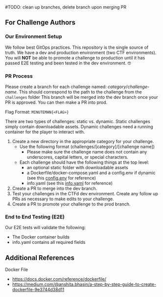#TODO: clean up branches, delete branch upon merging PR
## For Challenge Authors 

### Our Environment Setup 
We follow best GitOps practices. This repository is the single source of truth. 
We have a dev and production environment (two CTF environments). You will **NOT** be able to promote a challenge to production until it has passed E2E testing and been tested in the dev environment. 🤓

### PR Process
Please create a branch for each challenge named: *category*/*challenge-name*. This should correspond to the path to the challenge from the `challenges` folder
This branch will be merged into the dev branch once your PR is approved. You can then make a PR into prod. 

Flag Format: `MINUTEMAN{<FLAG>}`

There are two types of challenges: static vs. dynamic. 
Static challenges simply contain downloadable assets. 
Dynamic challenges need a running container for the player to interact with. 

1) Create a new directory in the appropriate category for your challenge. 
    - Use the following format (challenges/[category]/[challenge name])
        - Please make sure the challenge name does not contain any underscores, capital letters, or special characters. 
    - Each challenge should have the following things at the top level:
        - an optional static folder with downloadable assets
        - a Dockerfile/docker-compose.yaml and a config.env if dynamic (see this [config.env](./refs/config.env) for reference)
        - info.yaml (see this [info.yaml](./refs/info.yaml) for reference)
1) Create a PR to merge into the dev branch.
2) Test your challenges in the CTFd dev environment. Create any follow up PRs as necessary to make edits to your challenge. 
3) Create a PR to promote your challenge to the prod branch.


### End to End Testing (E2E)
Our E2E tests will validate the following:
- The Docker container builds 
- info.yaml contains all required fields

## Additional References
Docker File
- https://docs.docker.com/reference/dockerfile/
- https://medium.com/@anshita.bhasin/a-step-by-step-guide-to-create-dockerfile-9e3744d38d11
